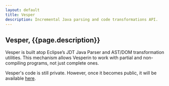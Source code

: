 ```yaml
---
layout: default
title: Vesper
description: Incremental Java parsing and code transformations API.
---
```


## Vesper, {{page.description}}


Vesper is built atop Eclipse’s JDT Java Parser and AST/DOM transformation 
utilities. This mechanism allows Vesperin to work with partial and 
non-compiling programs, not just complete ones. 

Vesper's code is still private. However, once it becomes public, it will be 
available <a href="http://bit.ly/1K9CeoY" target="_blank">here</a>.
